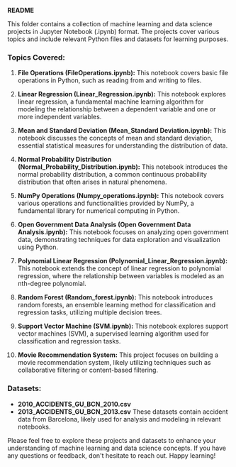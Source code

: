 **README**

This folder contains a collection of machine learning and data science projects in Jupyter Notebook (.ipynb) format. The projects cover various topics and include relevant Python files and datasets for learning purposes.

### Topics Covered:

1. **File Operations (FileOperations.ipynb):**
   This notebook covers basic file operations in Python, such as reading from and writing to files.

2. **Linear Regression (Linear_Regression.ipynb):**
   This notebook explores linear regression, a fundamental machine learning algorithm for modeling the relationship between a dependent variable and one or more independent variables.

3. **Mean and Standard Deviation (Mean_Standard Deviation.ipynb):**
   This notebook discusses the concepts of mean and standard deviation, essential statistical measures for understanding the distribution of data.

4. **Normal Probability Distribution (Normal_Probability_Distribution.ipynb):**
   This notebook introduces the normal probability distribution, a common continuous probability distribution that often arises in natural phenomena.

5. **NumPy Operations (Numpy_operations.ipynb):**
   This notebook covers various operations and functionalities provided by NumPy, a fundamental library for numerical computing in Python.

6. **Open Government Data Analysis (Open Government Data Analysis.ipynb):**
   This notebook focuses on analyzing open government data, demonstrating techniques for data exploration and visualization using Python.

7. **Polynomial Linear Regression (Polynomial_Linear_Regression.ipynb):**
   This notebook extends the concept of linear regression to polynomial regression, where the relationship between variables is modeled as an nth-degree polynomial.

8. **Random Forest (Random_forest.ipynb):**
   This notebook introduces random forests, an ensemble learning method for classification and regression tasks, utilizing multiple decision trees.

9. **Support Vector Machine (SVM.ipynb):**
   This notebook explores support vector machines (SVM), a supervised learning algorithm used for classification and regression tasks.

10. **Movie Recommendation System:**
    This project focuses on building a movie recommendation system, likely utilizing techniques such as collaborative filtering or content-based filtering.

### Datasets:

- **2010_ACCIDENTS_GU_BCN_2010.csv**
- **2013_ACCIDENTS_GU_BCN_2013.csv**
  These datasets contain accident data from Barcelona, likely used for analysis and modeling in relevant notebooks.

Please feel free to explore these projects and datasets to enhance your understanding of machine learning and data science concepts. If you have any questions or feedback, don't hesitate to reach out. Happy learning!
